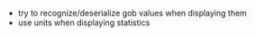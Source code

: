 * try to recognize/deserialize gob values when displaying them
* use units when displaying statistics

